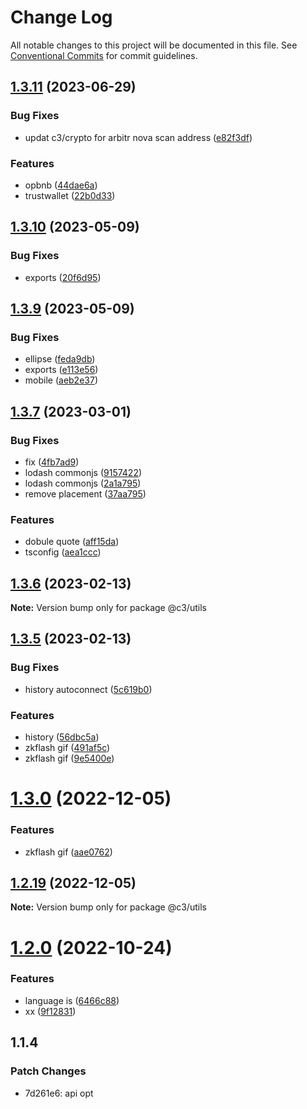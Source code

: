 # Change Log

All notable changes to this project will be documented in this file. See [Conventional Commits](https://conventionalcommits.org) for commit guidelines.

## [1.3.11](https://github.com/che3vinci/c3/compare/@c3/utils@1.3.10...@c3/utils@1.3.11) (2023-06-29)

### Bug Fixes

- updat c3/crypto for arbitr nova scan address ([e82f3df](https://github.com/che3vinci/c3/commit/e82f3df5c569a6c3edfd3cb3fad1c24e7ab996ff))

### Features

- opbnb ([44dae6a](https://github.com/che3vinci/c3/commit/44dae6a59add039b26141b2261fbcfec5036a723))
- trustwallet ([22b0d33](https://github.com/che3vinci/c3/commit/22b0d3355784ae7aae7c9486b7621624fd0a7441))

## [1.3.10](https://github.com/che3vinci/c3/compare/@c3/utils@1.3.9...@c3/utils@1.3.10) (2023-05-09)

### Bug Fixes

- exports ([20f6d95](https://github.com/che3vinci/c3/commit/20f6d95b2abde328befe989e49dc2889a2a8c2bf))

## [1.3.9](https://github.com/che3vinci/c3/compare/@c3/utils@1.3.7...@c3/utils@1.3.9) (2023-05-09)

### Bug Fixes

- ellipse ([feda9db](https://github.com/che3vinci/c3/commit/feda9dbe7a5ed10232cac8aa66bd55d6a02d342e))
- exports ([e113e56](https://github.com/che3vinci/c3/commit/e113e56172b939439d4e073ae7e103bb1fa155d2))
- mobile ([aeb2e37](https://github.com/che3vinci/c3/commit/aeb2e372bc9f85ae8c3ceb924c9c369cb776e2b0))

## [1.3.7](https://github.com/che3vinci/c3/compare/@c3/utils@1.3.6...@c3/utils@1.3.7) (2023-03-01)

### Bug Fixes

- fix ([4fb7ad9](https://github.com/che3vinci/c3/commit/4fb7ad97fb60c417f543d7d5435827cc66c12c2d))
- lodash commonjs ([9157422](https://github.com/che3vinci/c3/commit/9157422a4a783a0d97a546a61c841aac7f43d4f0))
- lodash commonjs ([2a1a795](https://github.com/che3vinci/c3/commit/2a1a795bd4b83022369ac42d64fd07805eac6f79))
- remove placement ([37aa795](https://github.com/che3vinci/c3/commit/37aa795c00da2d4db23a351b40fe3fd0048b15e7))

### Features

- dobule quote ([aff15da](https://github.com/che3vinci/c3/commit/aff15dae3f43ca86185abd8ec257aef68cf8d41b))
- tsconfig ([aea1ccc](https://github.com/che3vinci/c3/commit/aea1ccc7d62652a10355425b024c4953ece0a95a))

## [1.3.6](https://github.com/che3vinci/c3/compare/@c3/utils@1.3.5...@c3/utils@1.3.6) (2023-02-13)

**Note:** Version bump only for package @c3/utils

## [1.3.5](https://github.com/che3vinci/c3/compare/@c3/utils@1.3.0...@c3/utils@1.3.5) (2023-02-13)

### Bug Fixes

- history autoconnect ([5c619b0](https://github.com/che3vinci/c3/commit/5c619b0f89fa10bc9318b969c4c5a65589d15d3b))

### Features

- history ([56dbc5a](https://github.com/che3vinci/c3/commit/56dbc5aeefb5f95cb77be1981e7b8fcfc8bbbd6f))
- zkflash gif ([491af5c](https://github.com/che3vinci/c3/commit/491af5c86e204eb64d62d5ff2b509e0b0e6f4484))
- zkflash gif ([9e5400e](https://github.com/che3vinci/c3/commit/9e5400ecd4c98a587826d086184150cb65c78038))

# [1.3.0](https://github.com/che3vinci/c3/compare/@c3/utils@1.2.18...@c3/utils@1.3.0) (2022-12-05)

### Features

- zkflash gif ([aae0762](https://github.com/che3vinci/c3/commit/aae0762161753d645be1458e8f0ace77cdbbb504))

## [1.2.19](https://github.com/che3vinci/c3/compare/@c3/utils@1.2.18...@c3/utils@1.2.19) (2022-12-05)

**Note:** Version bump only for package @c3/utils

# [1.2.0](https://github.com/che3vinci/c3/compare/@c3/utils@1.1.88...@c3/utils@1.2.0) (2022-10-24)

### Features

- language is ([6466c88](https://github.com/che3vinci/c3/commit/6466c88776c127413939be5da7b7f0654873e091))
- xx ([9f12831](https://github.com/che3vinci/c3/commit/9f12831bdba50ae133ec5fcd7e7cb5b26851e7e7))

## 1.1.4

### Patch Changes

- 7d261e6: api opt
